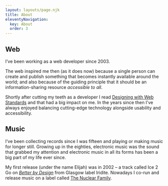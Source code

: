 ```yaml
---
layout: layouts/page.njk
title: About
eleventyNavigation:
  key: About
  order: 3
---
```

## Web

I’ve been working as a web developer since 2003.

The web inspired me then (as it does now) because a single person can create and publish something that becomes instantly available around the world; and also because of the guiding principle that it should be an information-sharing resource _accessible to all_.

Shortly after cutting my teeth as a developer I read [Designing with Web Standards](https://en.wikipedia.org/wiki/Designing_with_Web_Standards#Summary) and that had a big impact on me. In the years since then I’ve always enjoyed balancing cutting-edge technology alongside usability and accessibility.

## Music

I’ve been collecting records since I was fifteen and playing or making music for longer still. Growing up in the eighties, electronic music was the sound that grabbed my attention and electronic music in all its forms has been a big part of my life ever since.

My first release (under the name Elijah) was in 2002 – a track called Ice 2 Go on [_Better by Design_](https://www.discogs.com/Various-Better-By-Design/release/110485) from Glasgow label Iridite. Nowadays I co-run and release music on a label called [The Nuclear Family](https://www.discogs.com/The-Nuclear-Family-vs-Other-Lands-Surface-Noise/release/12684949).
